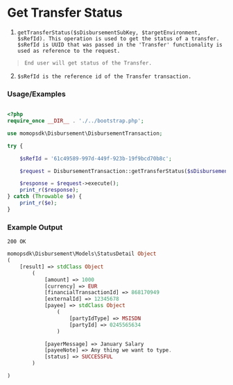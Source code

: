 # Get Transfer Status

1.	`getTransferStatus($sDisbursementSubKey, $targetEnvironment, $sRefId). This operation is used to get the status of a transfer. $sRefId is UUID that was passed in the 'Transfer' functionality is used as reference to the request.`

> `End user will get status of the Transfer. `

2. `$sRefId is the reference id of the Transfer transaction.`
### Usage/Examples

```php

<?php
require_once __DIR__ . './../bootstrap.php';

use momopsdk\Disbursement\DisbursementTransaction;

try {

    $sRefId = '61c49589-997d-449f-923b-19f9bcd70b8c';

    $request = DisbursementTransaction::getTransferStatus($sDisbursementSubKey, $targetEnvironment, $sRefId);

    $response = $request->execute();
    print_r($response);
} catch (Throwable $e) {
    print_r($e);
}

```

### Example Output
`200 OK`
```php
momopsdk\Disbursement\Models\StatusDetail Object
(
    [result] => stdClass Object
        (
            [amount] => 1000
            [currency] => EUR
            [financialTransactionId] => 868170949
            [externalId] => 12345678
            [payee] => stdClass Object
                (
                    [partyIdType] => MSISDN
                    [partyId] => 0245565634
                )

            [payerMessage] => January Salary
            [payeeNote] => Any thing we want to type.
            [status] => SUCCESSFUL
        )

)

```

